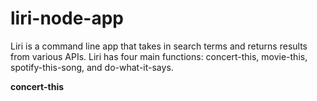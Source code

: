 # liri-node-app

Liri is a command line app that takes in search terms and returns results from various APIs. Liri has four main functions: concert-this, movie-this, spotify-this-song, and do-what-it-says.

**concert-this**
